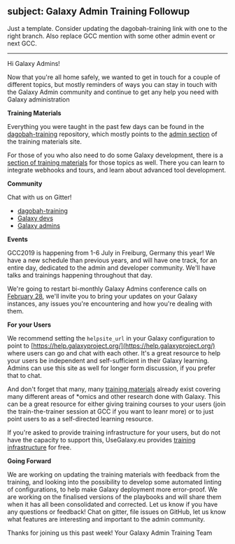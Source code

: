 subject: Galaxy Admin Training Followup
---

Just a template. Consider updating the dagobah-training link with one to the right branch. Also replace GCC mention with some other admin event or next GCC.

---

Hi Galaxy Admins!

Now that you're all home safely, we wanted to get in touch for a couple of different topics, but mostly reminders of ways you can stay in touch with the Galaxy Admin community and continue to get any help you need with Galaxy administration

**Training Materials**

Everything you were taught in the past few days can be found in the [dagobah-training](https://github.com/galaxyproject/dagobah-training/) repository, which mostly points to the [admin section](https://galaxyproject.github.io/training-material/topics/admin/) of the training materials site.

For those of you who also need to do some Galaxy development, there is a [section of training materials](https://galaxyproject.github.io/training-material/topics/dev/) for those topics as well. There you can learn to integrate webhooks and tours, and learn about advanced tool development.

**Community**

Chat with us on Gitter!

 - [dagobah-training](https://gitter.im/dagobah-training/Lobby)
 - [Galaxy devs](http://gitter.im/galaxyproject/Lobby)
 - [Galaxy admins](http://gitter.im/galaxyproject/admins)

**Events**

GCC2019 is happening from 1-6 July in Freiburg, Germany this year! We have a new schedule than previous years, and will have one track, for an entire day, dedicated to the admin and developer community. We'll have talks and trainings happening throughout that day.

We're going to restart bi-monthly Galaxy Admins conference calls on [February 28](https://galaxyproject.org/community/galaxy-admins/meetups/2019-02-28/), we'll invite you to bring your updates on your Galaxy instances, any issues you're encountering and how you're dealing with them.

**For your Users**

We recommend setting the `helpsite_url` in your Galaxy configuration to point to [https://help.galaxyproject.org/](https://help.galaxyproject.org/) where users can go and chat with each other. It's a great resource to help your users be independent and self-sufficient in their Galaxy learning. Admins can use this site as well for longer form discussion, if you prefer that to chat.

And don't forget that many, many [training materials](https://galaxyproject.github.io/training-material/) already exist covering many different areas of \*omics and other research done with Galaxy. This can be a great resource for either giving training courses to your users (join the train-the-trainer session at GCC if you want to leanr more) or to just point users to as a self-directed learning resource.

If you're asked to provide training infrastructure for your users, but do not have the capacity to support this, UseGalaxy.eu provides [training infrastructure](https://galaxyproject.eu/tiaas) for free.

**Going Forward**

We are working on updating the training materials with feedback from the training, and looking into the possibility to develop some automated linting of configurations, to help make Galaxy deployment more error-proof. We are working on the finalised versions of the playbooks and will share them when it has all been consolidated and corrected.
Let us know if you have any questions or feedback! Chat on gitter, file issues on GitHub, let us know what features are interesting and important to the admin community.


Thanks for joining us this past week!
Your Galaxy Admin Training Team

